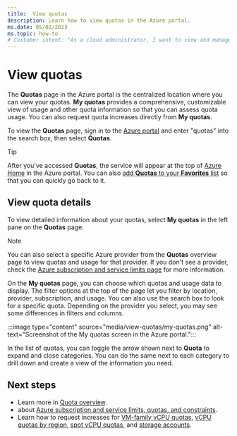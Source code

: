 ```yaml
---
title:  View quotas
description: Learn how to view quotas in the Azure portal.
ms.date: 05/02/2023
ms.topic: how-to
# Customer intent: "As a cloud administrator, I want to view and manage quotas from the Azure portal, so that I can assess usage and request quota increases effectively to meet my organization's resource needs."
---
```


# View quotas

The **Quotas** page in the Azure portal is the centralized location where you can view your quotas. **My quotas** provides a comprehensive, customizable view of usage and other quota information so that you can assess quota usage. You can also request quota increases directly from **My quotas**.

To view the **Quotas** page, sign in to the [Azure portal](https://portal.azure.com) and enter "quotas" into the search box, then select **Quotas**.

> [!TIP]
> After you've accessed **Quotas**, the service will appear at the top of [Azure Home](https://portal.azure.com/#home) in the Azure portal. You can also [add **Quotas** to your **Favorites** list](../azure-portal/azure-portal-add-remove-sort-favorites.md) so that you can quickly go back to it.

## View quota details

To view detailed information about your quotas, select **My quotas** in the left pane on the **Quotas** page.

> [!NOTE]
> You can also select a specific Azure provider from the **Quotas** overview page to view quotas and usage for that provider. If you don't see a provider, check the [Azure subscription and service limits page](/azure/azure-resource-manager/management/azure-subscription-service-limits) for more information.

On the **My quotas** page, you can choose which quotas and usage data to display. The filter options at the top of the page let you filter by location, provider, subscription, and usage. You can also use the search box to look for a specific quota. Depending on the provider you select, you may see some differences in filters and columns.

:::image type="content" source="media/view-quotas/my-quotas.png" alt-text="Screenshot of the My quotas screen in the Azure portal.":::

In the list of quotas, you can toggle the arrow shown next to **Quota** to expand and close categories. You can do the same next to each category to drill down and create a view of the information you need.

## Next steps

- Learn more in [Quota overview](quotas-overview.md).
- about [Azure subscription and service limits, quotas, and constraints](/azure/azure-resource-manager/management/azure-subscription-service-limits).
- Learn how to request increases for [VM-family vCPU quotas](per-vm-quota-requests.md), [vCPU quotas by region](regional-quota-requests.md), [spot vCPU quotas](spot-quota.md), and [storage accounts](storage-account-quota-requests.md).
